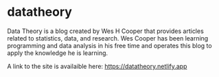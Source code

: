 # datatheory
Data Theory is a blog created by Wes H Cooper that provides articles related to statistics, data, and research. Wes Cooper has been learning programming and data analysis in his free time and operates this blog to apply the knowledge he is learning.

A link to the site is availaible here: https://datatheory.netlify.app
